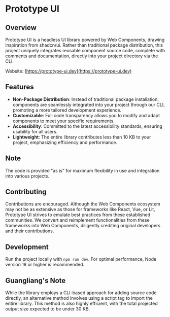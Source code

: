 # Prototype UI

## Overview

Prototype UI is a headless UI library powered by Web Components, drawing inspiration from shadcn/ui. Rather than traditional package distribution, this project uniquely integrates reusable component source code, complete with comments and documentation, directly into your project directory via the CLI.

Website: [https://prototype-ui.dev](https://prototype-ui.dev)

## Features

- **Non-Package Distribution**: Instead of traditional package installation, components are seamlessly integrated into your project through our CLI, promoting a more tailored development experience.
- **Customizable**: Full code transparency allows you to modify and adapt components to meet your specific requirements.
- **Accessibility**: Committed to the latest accessibility standards, ensuring usability for all users.
- **Lightweight**: The entire library contributes less than 10 KB to your project, emphasizing efficiency and performance.

## Note

The code is provided "as is" for maximum flexibility in use and integration into various projects.

## Contributing

Contributions are encouraged. Although the Web Components ecosystem may not be as extensive as those for frameworks like React, Vue, or Lit, Prototype UI strives to emulate best practices from these established communities. We convert and reimplement functionalities from these frameworks into Web Components, diligently crediting original developers and their contributions.

## Development

Run the project locally with `npm run dev`. For optimal performance, Node version 18 or higher is recommended.

## Guangliang's Note

While the library employs a CLI-based approach for adding source code directly, an alternative method involves using a script tag to import the entire library. This method is also highly efficient, with the total projected output size expected to be under 30 KB.